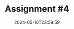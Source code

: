 ---
type: assignment
date: 2024-05-10T23:59:59
title: 'Assignment #4'
pdf: /static_files/assignments/04_assignment.pdf
attachment: /static_files/assignments/04_assignment.zip
#solutions: /static_files/assignments/asg_solutions.pdf
due_event: 
    type: due
    date: 2024-05-25T23:59:59
    description: 'Assignment #4 due'
---